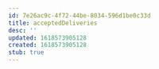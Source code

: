 ```yaml
---
id: 7e26ac9c-4f72-44be-8034-596d1be0c33d
title: acceptedDeliveries
desc: ''
updated: 1618573905128
created: 1618573905128
stub: true
---
```


